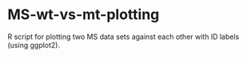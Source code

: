 # MS-wt-vs-mt-plotting

R script for plotting two MS data sets against each other with ID labels (using ggplot2). 
